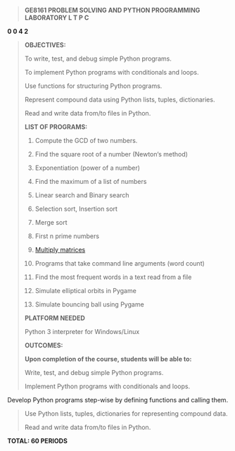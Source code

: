 > **GE8161 PROBLEM SOLVING AND PYTHON PROGRAMMING LABORATORY L T P C**

**0 0 4 2**

> **OBJECTIVES:**
>
> To write, test, and debug simple Python programs.
>
> To implement Python programs with conditionals and loops.
>
> Use functions for structuring Python programs.
>
> Represent compound data using Python lists, tuples, dictionaries.
>
> Read and write data from/to files in Python.
>
> **LIST OF PROGRAMS:**
>
> 1. Compute the GCD of two numbers.
>
> 2. Find the square root of a number (Newton‘s method)
>
> 3. Exponentiation (power of a number)
>
> 4. Find the maximum of a list of numbers
>
> 5. Linear search and Binary search
>
> 6. Selection sort, Insertion sort
>
> 7. Merge sort
>
> 8. First n prime numbers
>
> 9. [Multiply matrices](http://j.mp/matrixMultiplyCC)
>
> 10. Programs that take command line arguments (word count)
>
> 11. Find the most frequent words in a text read from a file
>
> 12. Simulate elliptical orbits in Pygame
>
> 13. Simulate bouncing ball using Pygame
>
> **PLATFORM NEEDED**
>
> Python 3 interpreter for Windows/Linux
>
> **OUTCOMES:**
>
> **Upon completion of the course, students will be able to:**
>
> Write, test, and debug simple Python programs.
>
> Implement Python programs with conditionals and loops.

Develop Python programs step-wise by defining functions and calling
them.

> Use Python lists, tuples, dictionaries for representing compound data.
>
> Read and write data from/to files in Python.

**TOTAL: 60 PERIODS**